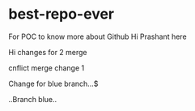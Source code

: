 # best-repo-ever
For POC to know more about Github
Hi Prashant here

Hi changes for 2 merge

cnflict merge change 1

Change for blue branch...$

..Branch blue..
